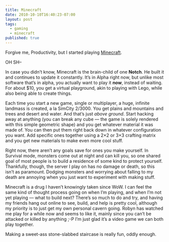 ```yaml
---
title: Minecraft
date: 2010-10-10T16:40:23-07:00
layout: post
tags:
  - gaming
  - minecraft
published: true
---
```

Forgive me, Productivity, but I started playing [Minecraft](http://minecraft.net).

<!--more-->

OH SH&#8211;

In case you didn&#8217;t know, Minecraft is the brain-child of one **Notch**. He built it and continues to update it constantly. It&#8217;s in Alpha right now, but unlike most software that&#8217;s in alpha, you actually want to play it **now**, instead of waiting. For about $10, you get a virtual playground, akin to playing with Lego, while also being able to create things.

Each time you start a new game, single or multiplayer, a huge, infinite landmass is created, a la SimCity 2/3000. You get plains and mountains and trees and desert and water. And that&#8217;s just _above ground_. Start hacking away at anything (you can break any cube &#8212; the game is solely rendered with this simple geometric shape) and you get whatever material it was made of. You can then put them right back down in whatever configuration you want. Add specific ones together using a 2&#215;2 or 3&#215;3 crafting matrix and you get new materials to make even more cool stuff.

Right now, there aren&#8217;t any goals save for ones you make yourself. In Survival mode, monsters come out at night and can kill you, so one shared goal of most people is to build a residence of some kind to protect yourself. Thankfully, though, the server I play on has no damage or death, so this isn&#8217;t as paramount. Dodging monsters and worrying about falling to my death are annoying when you just want to experiment with making stuff.

Minecraft is a drug I haven&#8217;t knowingly taken since WoW. I can feel the same kind of thought process going on when I&#8217;m playing, and when I&#8217;m not yet playing &#8212; what to build next? There&#8217;s so much to do and try, and having my friends hang out online to see, build, and help is pretty cool, although my priority is to just get my own personal cavern going. Robyn has watched me play for a while now and seems to like it, mainly since you can&#8217;t be attacked or killed by anything ;-P I&#8217;m just glad it&#8217;s a video game we can both play together.

Making a sweet-ass stone-slabbed staircase is really fun, oddly enough.
